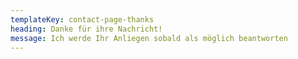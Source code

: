 ```yaml
---
templateKey: contact-page-thanks
heading: Danke für ihre Nachricht!
message: Ich werde Ihr Anliegen sobald als möglich beantworten
---
```

